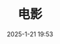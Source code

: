 ---
title: 电影
date: 2025-1-21 19:53
type: 'movies'
orderby: random
order: 1
top_img: https://pic.3gbizhi.com/uploadmark/20241028/61d9d77a4650539eec5145c8b0a9ad70.jpg
cover: https://pic.3gbizhi.com/uploadmark/20241028/61d9d77a4650539eec5145c8b0a9ad70.jpg
---